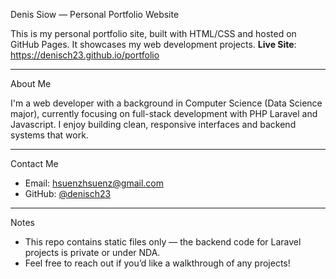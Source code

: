 Denis Siow — Personal Portfolio Website

This is my personal portfolio site, built with HTML/CSS and hosted on GitHub Pages. It showcases my web development projects.
**Live Site**: https://denisch23.github.io/portfolio

---

About Me

I'm a web developer with a background in Computer Science (Data Science major), currently focusing on full-stack development with PHP Laravel and Javascript. I enjoy building clean, responsive interfaces and backend systems that work.

---

Contact Me

- Email: hsuenzhsuenz@gmail.com  
- GitHub: [@denisch23](https://github.com/denisch23)

---

Notes

- This repo contains static files only — the backend code for Laravel projects is private or under NDA.
- Feel free to reach out if you’d like a walkthrough of any projects!

